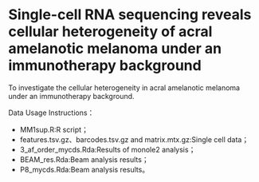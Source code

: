 # Single-cell RNA sequencing reveals cellular heterogeneity of acral amelanotic melanoma under an immunotherapy background

To investigate the cellular heterogeneity in acral amelanotic melanoma under an immunotherapy background.

Data Usage Instructions：
- MM1sup.R:R script；
- features.tsv.gz、barcodes.tsv.gz and matrix.mtx.gz:Single cell data；
- 3_af_order_mycds.Rda:Results of monole2 analysis；
- BEAM_res.Rda:Beam analysis results；
- P8_mycds.Rda:Beam analysis results。
